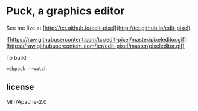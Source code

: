 # Puck, a graphics editor

See me live at [http://tcr.github.io/edit-pixel](http://tcr.github.io/edit-pixel).

![https://raw.githubusercontent.com/tcr/edit-pixel/master/pixeleditor.gif](https://raw.githubusercontent.com/tcr/edit-pixel/master/pixeleditor.gif)

To build:

```
webpack --watch
```

## license

MIT/Apache-2.0
